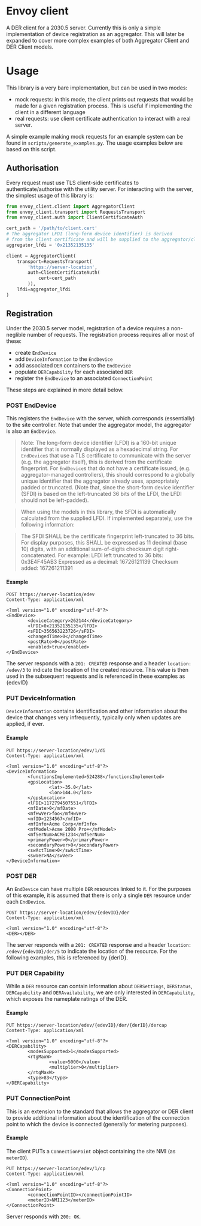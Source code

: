 # Envoy client

A DER client for a 2030.5 server. Currently this is only a simple implementation of
device registration as an aggregator. This will later be expanded to cover more complex
examples of both Aggregator Client and DER Client models.

# Usage

This library is a very bare implementation, but can be used in two modes:
- mock requests: in this mode, the client prints out requests that would be made
for a given registration process. This is useful if implementing the client in a different
language
- real requests: use client certificate authentication to interact with a real server.

A simple example making mock requests for an example system can be found in 
`scripts/generate_examples.py`. The usage examples below are based on this script.


## Authorisation

Every request must use TLS client-side certificates to authenticate/authorise with the 
utility server. For interacting with the server, the simplest usage of this library is:

```python
from envoy_client.client import AggregatorClient
from envoy_client.transport import RequestsTransport
from envoy_client.auth import ClientCertificateAuth

cert_path = '/path/to/client.cert'
# The aggregator LFDI (long-form device identifier) is derived
# from the client certificate and will be supplied to the aggregator/client
aggregator_lfdi = '0x21352135135'  

client = AggregatorClient(
    transport=RequestsTransport(
        'https://server-location', 
        auth=ClientCertificateAuth(
            cert=cert_path
        )),
    lfdi=aggregator_lfdi
)
```

## Registration

Under the 2030.5 server model, registration of a device requires a non-neglible number of 
requests. The registration process requires all or most of these:
- create `EndDevice`
- add `DeviceInformation` to the `EndDevice`
- add associated `DER` containers to the `EndDevice`
- populate `DERCapability` for each associated `DER`
- register the `EndDevice` to an associated `ConnectionPoint`

These steps are explained in more detail below.

### POST EndDevice

This registers the `EndDevice` with the server, which corresponds (essentially) to the site
controller. Note that under the aggregator model, the aggregator is also an `EndDevice`.

> Note: The long-form device identifier (LFDI) is a 160-bit unique identifier that is normally 
displayed as a hexadecimal string. For `EndDevice`s that use a TLS certificate to communicate
with the server (e.g. the aggregator itself), this is derived from the certificate fingerprint.
For `EndDevice`s that do not have a certificate issued, (e.g. aggregator-managed controllers),
this should correspond to a globally unique identifier that the aggregator already uses, 
appropriately padded or truncated. (Note that, since the short-form device identifier (SFDI) 
is based on the left-truncated 36 bits of the LFDI, the LFDI should not be left-padded).

> When using the models in this library, the SFDI is automatically calculated from the supplied
LFDI. If implemented separately, use the following information:

> The SFDI SHALL be the certificate fingerprint left-truncated to 36 bits. For display purposes, this SHALL be expressed as 11 decimal (base 10) digits, with an additional sum-of-digits checksum digit right- concatenated. For example:
LFDI left truncated to 36 bits: 0x3E4F45AB3
Expressed as a decimal: 16726121139
Checksum added: 167261211391


#### Example
```
POST https://server-location/edev
Content-Type: application/xml

<?xml version="1.0" encoding="utf-8"?>
<EndDevice>
        <deviceCategory>262144</deviceCategory>
        <lFDI>0x21352135135</lFDI>
        <sFDI>356563223726</sFDI>
        <changedTime>0</changedTime>
        <postRate>0</postRate>
        <enabled>true</enabled>
</EndDevice>

```

The server responds with a `201: CREATED` response and a header `location: /edev/3`
to indicate the location of the created resource. This value is then used in the subsequent 
requests and is referenced in these examples as {edevID}


### PUT DeviceInformation

`DeviceInformation` contains identification and other information about the device that changes very infrequently, typically only when updates are applied, if ever.

#### Example

```
PUT https://server-location/edev/1/di
Content-Type: application/xml

<?xml version="1.0" encoding="utf-8"?>
<DeviceInformation>
        <functionsImplemented>524288</functionsImplemented>
        <gpsLocation>
                <lat>-35.0</lat>
                <lon>144.0</lon>
        </gpsLocation>
        <lFDI>1172794507551</lFDI>
        <mfDate>0</mfDate>
        <mfHwVer>foo</mfHwVer>
        <mfID>1234567</mfID>
        <mfInfo>Acme Corp</mfInfo>
        <mfModel>Acme 2000 Pro+</mfModel>
        <mfSerNum>ACME1234</mfSerNum>
        <primaryPower>0</primaryPower>
        <secondaryPower>0</secondaryPower>
        <swActTime>0</swActTime>
        <swVer>NA</swVer>
</DeviceInformation>
```

### POST DER
An `EndDevice` can have multiple `DER` resources linked to it. For the purposes of this 
example, it is assumed that there is only a single `DER` resource under each `EndDevice`.

```
POST https://server-location/edev/{edevID}/der
Content-Type: application/xml

<?xml version="1.0" encoding="utf-8"?>
<DER></DER>
```

The server responds with a `201: CREATED` response and a header `location: /edev/{edevID}/der/5`
to indicate the location of the resource. For the following examples, this is referenced by
{derID}.


### PUT DER Capability
While a `DER` resource can contain information about `DERSettings`, `DERStatus`, `DERCapability` 
and `DERAvailability`, we are only interested in `DERCapability`, which exposes the nameplate
ratings of the DER.


#### Example



```
PUT https://server-location/edev/{edevID}/der/{derID}/dercap
Content-Type: application/xml

<?xml version="1.0" encoding="utf-8"?>
<DERCapability>
        <modesSupported>1</modesSupported>
        <rtgMaxW>
                <value>5000</value>
                <multiplier>0</multiplier>
        </rtgMaxW>
        <type>83</type>
</DERCapability>
```


### PUT ConnectionPoint

This is an extension to the standard that allows the aggregator or DER client to provide
additional information about the identification of the connection point to which the
device is connected (generally for metering purposes).

#### Example

The client PUTs a `ConnectionPoint` object containing the site NMI (as `meterID`).

```
PUT https://server-location/edev/1/cp
Content-Type: application/xml

<?xml version="1.0" encoding="utf-8"?>
<ConnectionPoint>
        <connectionPointID></connectionPointID>
        <meterID>NMI123</meterID>
</ConnectionPoint>
```

Server responds with `200: OK`.
